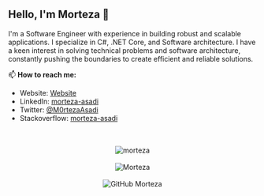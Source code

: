 ## Hello, I'm Morteza 👋

I'm a Software Engineer with experience in building robust and scalable applications. I specialize in C#, .NET Core, and Software architecture. I have a keen interest in solving technical problems and software architecture, constantly pushing the boundaries to create efficient and reliable solutions.

📫 **How to reach me:**
- Website: [Website](https://www.morteza-asadi.com)
- LinkedIn: [morteza-asadi](https://www.linkedin.com/in/morteza-asadi/)
- Twitter: [@M0rtezaAsadi](https://x.com/M0rtezaAsadi)
- Stackoverflow: [morteza-asadi](https://stackoverflow.com/users/2233017/morteza-asadi)

<!--
## About Me
**morteza-asadi/morteza-asadi** is a ✨ _special_ ✨ repository because its `README.md` (this file) appears on your GitHub profile.

Here are some ideas to get you started:

- 🔭 I’m currently working on ...
- 🌱 I’m currently learning ...
- 👯 I’m looking to collaborate on ...
- 🤔 I’m looking for help with ...
- 💬 Ask me about ...
- 📫 How to reach me: ...
- 😄 Pronouns: ...
- ⚡ Fun fact: ...
-->


<div  align="center">
</br>
</br>
<img src="https://github-readme-stats.vercel.app/api/top-langs/?username=morteza-asadi&layout=compact&count_private=true" alt="morteza"/>
</br>
</br>
<img src="https://github-readme-stats.vercel.app/api?username=morteza-asadi&show_icons=true&count_private=true" alt="Morteza"/>
</br>
</br>
<img src="https://streak-stats.demolab.com?user=morteza-asadi&theme=catppuccin-latte" alt="GitHub Morteza" />
</div>


